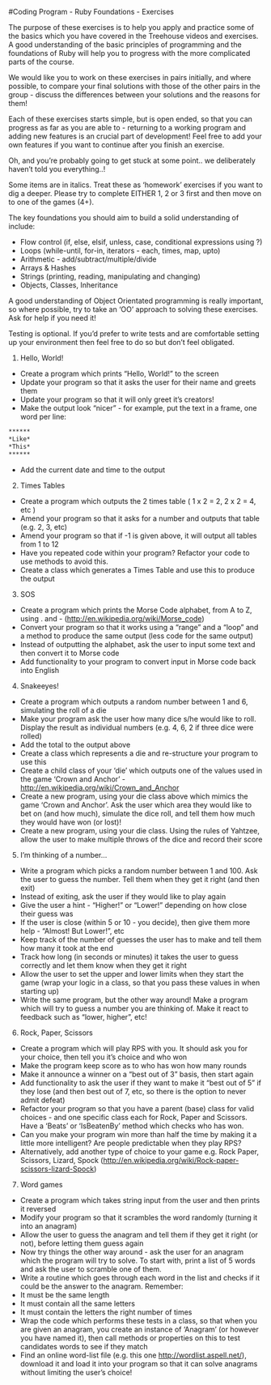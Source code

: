 #Coding Program - Ruby Foundations - Exercises

The purpose of these exercises is to help you apply and practice some of the basics which you have covered in the Treehouse videos and exercises. A good understanding of the basic principles of programming and the foundations of Ruby will help you to progress with the more complicated parts of the course.

We would like you to work on these exercises in pairs initially, and where possible, to compare your final solutions with those of the other pairs in the group - discuss the differences between your solutions and the reasons for them!

Each of these exercises starts simple, but is open ended, so that you can progress as far as you are able to - returning to a working program and adding new features is an crucial part of development! Feel free to add your own features if you want to continue after you finish an exercise.

Oh, and you’re probably going to get stuck at some point.. we deliberately haven’t told you everything..!

Some items are in italics. Treat these as ‘homework’ exercises if you want to dig a deeper. Please try to complete EITHER 1, 2 or 3 first and then move on to one of the games (4+).

The key foundations you should aim to build a solid understanding of include:

* Flow control (if, else, elsif, unless, case, conditional expressions using ?)
* Loops (while-until, for-in, iterators - each, times, map, upto)
* Arithmetic - add/subtract/multiple/divide
* Arrays & Hashes
* Strings (printing, reading, manipulating and changing)
* Objects, Classes, Inheritance

A good understanding of Object Orientated programming is really important, so where possible, try to take an ‘OO’ approach to solving these exercises. Ask for help if you need it!

Testing is optional. If you’d prefer to write tests and are comfortable setting up your environment then feel free to do so but don’t feel obligated.

1. Hello, World!
* Create a program which prints “Hello, World!” to the screen
* Update your program so that it asks the user for their name and greets them
* Update your program so that it will only greet it’s creators!
* Make the output look “nicer” - for example, put the text in a frame, one word per line:
```bash
******
*Like*
*This*
******
```
* Add the current date and time to the output

2. Times Tables
* Create a program which outputs the 2 times table ( 1 x 2 = 2, 2 x 2 = 4, etc )
* Amend your program so that it asks for a number and outputs that table (e.g. 2, 3, etc)
* Amend your program so that if -1 is given above, it will output all tables from 1 to 12
* Have you repeated code within your program? Refactor your code to use methods to avoid this.
* Create a class which generates a Times Table and use this to produce the output

3. SOS
* Create a program which prints the Morse Code alphabet, from A to Z, using . and - (http://en.wikipedia.org/wiki/Morse_code)
* Convert your program so that it works using a “range” and a “loop” and a method to produce the same output (less code for the same output)
* Instead of outputting the alphabet, ask the user to input some text and then convert it to Morse code
* Add functionality to your program to convert input in Morse code back into English

4. Snakeeyes!
* Create a program which outputs a random number between 1 and 6, simulating the roll of a die
* Make your program ask the user how many dice s/he would like to roll. Display the result as individual numbers (e.g. 4, 6, 2 if three dice were rolled)
* Add the total to the output above
* Create a class which represents a die and re-structure your program to use this
* Create a child class of your ‘die’ which outputs one of the values used in the game ‘Crown and Anchor’ - http://en.wikipedia.org/wiki/Crown_and_Anchor
* Create a new program, using your die class above which mimics the game ‘Crown and Anchor’. Ask the user which area they would like to bet on (and how much), simulate the dice roll, and tell them how much they would have won (or lost)!
* Create a new program, using your die class. Using the rules of Yahtzee, allow the user to make multiple throws of the dice and record their score

5. I’m thinking of a number…
* Write a program which picks a random number between 1 and 100. Ask the user to guess the number. Tell them when they get it right (and then exit)
* Instead of exiting, ask the user if they would like to play again
* Give the user a hint - “Higher!” or “Lower!” depending on how close their guess was
* If the user is close (within 5 or 10 - you decide), then give them more help - “Almost! But Lower!”, etc
* Keep track of the number of guesses the user has to make and tell them how many it took at the end
* Track how long (in seconds or minutes) it takes the user to guess correctly and let them know when they get it right
* Allow the user to set the upper and lower limits when they start the game (wrap your logic in a class, so that you pass these values in when starting up)
* Write the same program, but the other way around! Make a program which will try to guess a number you are thinking of. Make it react to feedback such as “lower, higher”, etc!

6. Rock, Paper, Scissors
* Create a program which will play RPS with you. It should ask you for your choice, then tell you it’s choice and who won
* Make the program keep score as to who has won how many rounds
* Make it announce a winner on a “best out of 3” basis, then start again
* Add functionality to ask the user if they want to make it “best out of 5” if they lose (and then best out of 7, etc, so there is the option to never admit defeat)
* Refactor your program so that you have a parent (base) class for valid choices - and one specific class each for Rock, Paper and Scissors. Have a ‘Beats’ or ‘IsBeatenBy’ method which checks who has won.
* Can you make your program win more than half the time by making it a little more intelligent? Are people predictable when they play RPS?
* Alternatively, add another type of choice to your game e.g. Rock Paper, Scissors, Lizard, Spock (http://en.wikipedia.org/wiki/Rock-paper-scissors-lizard-Spock)

7. Word games
* Create a program which takes string input from the user and then prints it reversed
* Modify your program so that it scrambles the word randomly (turning it into an anagram)
* Allow the user to guess the anagram and tell them if they get it right (or not), before letting them guess again
* Now try things the other way around - ask the user for an anagram which the program will try to solve. To start with, print a list of 5 words and ask the user to scramble one of them.
* Write a routine which goes through each word in the list and checks if it could be the answer to the anagram. Remember:
* It must be the same length
* It must contain all the same letters
* It must contain the letters the right number of times
* Wrap the code which performs these tests in a class, so that when you are given an anagram, you create an instance of ‘Anagram’ (or however you have named it), then call methods or properties on this to test candidates words to see if they match
* Find an online word-list file (e.g. this one http://wordlist.aspell.net/), download it and load it into your program so that it can solve anagrams without limiting the user’s choice!


